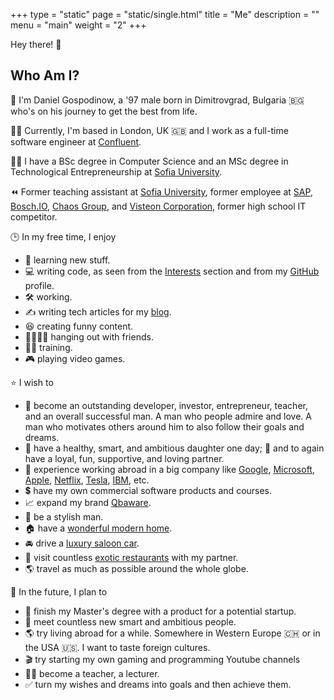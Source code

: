 +++
type = "static"
page = "static/single.html"
title = "Me"
description = ""
menu = "main"
weight = "2"
+++

Hey there! 👋

## Who Am I?

🏃 I'm Daniel Gospodinow, a '97 male born in Dimitrovgrad, Bulgaria 🇧🇬 who's on his journey to get the best from life.

🧑‍💻 Currently, I'm based in London, UK 🇬🇧 and I work as a full-time software engineer at [Confluent](https://www.confluent.io/).

👨‍🎓 I have a BSc degree in Computer Science and an MSc degree in Technological Entrepreneurship at [Sofia University](https://www.uni-sofia.bg/).

⏪ Former teaching assistant at [Sofia University](https://www.uni-sofia.bg/eng), former employee at [SAP](https://www.sap.com/), [Bosch.IO](https://bosch.io/), [Chaos Group](https://www.chaosgroup.com/), and [Visteon Corporation](https://www.visteon.com/), former high school IT competitor.

🕒 In my free time, I enjoy

- 📖 learning new stuff.
- 💻 writing code, as seen from the [Interests](../interests) section and from my [GitHub](https://github.com/danielgospodinow) profile.
- 🛠️ working.
- ✍️ writing tech articles for my [blog](https://medium.com/@danielgospodinow).
- 😆 creating funny content.
- 👨‍👩‍👧‍👦 hanging out with friends.
- 🏃‍♂️ training.
- 🎮 playing video games.

⭐ I wish to

- 🤵 become an outstanding developer, investor, entrepreneur, teacher, and an overall successful man. A man who people admire and love. A man who motivates others around him to also follow their goals and dreams.
- 👧 have a healthy, smart, and ambitious daughter one day; 👩 and to again have a loyal, fun, supportive, and loving partner.
- 🏢 experience working abroad in a big company like [Google](https://developers.google.com/), [Microsoft](https://www.microsoft.com/), [Apple](https://www.apple.com/), [Netflix](https://www.netflix.com/), [Tesla](https://www.tesla.com/), [IBM](https://www.ibm.com/), etc.
- 💲 have my own commercial software products and courses.
- 📈 expand my brand [Qbaware](https://qbaware.github.io/).
- 👞 be a stylish man.
- 🏠 have a [wonderful modern home](https://i.pinimg.com/originals/29/8d/f1/298df1cac168231b7572f2b4e75a269c.jpg).
- 🚘 drive a [luxury saloon car](https://www.mercedes-benz.com/en/mbsocialcar/mbsocialcar-s-class/_jcr_content/root/slider_4/sliderchilditems/slideritem_3/image/MQ7-0-image-20190114134133/04-mercedes-benz-vehicles-mbsocialcar-v-222-s-class-3400x1440.jpeg).
- 🥂 visit countless [exotic restaurants](https://www.instagram.com/p/CEtfnKTj2jB/) with my partner.
- 🌎 travel as much as possible around the whole globe.

🔮 In the future, I plan to

- 💼 finish my Master's degree with a product for a potential startup.
- 👬 meet countless new smart and ambitious people.
- 🌎 try living abroad for a while. Somewhere in Western Europe 🇨🇭 or in the USA 🇺🇸. I want to taste foreign cultures.
- 🎬 try starting my own gaming and programming Youtube channels
- 👨‍🏫 become a teacher, a lecturer.
- ✅ turn my wishes and dreams into goals and then achieve them.
